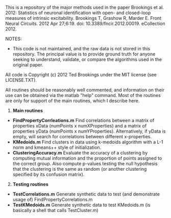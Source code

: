 This is a repository of the major methods used in the paper Brookings et al. 2012:
Statistics of neuronal identification with open- and closed-loop measures of intrinsic excitability.
Brookings T, Grashow R, Marder E.
Front Neural Circuits. 2012 Apr 27;6:19. doi: 10.3389/fncir.2012.00019. eCollection 2012.

NOTES:
- This code is not maintained, and the raw data is not stored in this repository. The principal value is to provide ground truth for anyone seeking to understand, validate, or compare the algorithms used in the original paper.

All code is Copyright (c) 2012 Ted Brookings under the MIT license (see LICENSE.TXT). 

All routines should be reasonably well commented, and information on their use can be obtained via the matlab "help" command. Most of the routines are only for support of the main routines, which I describe here.

1. **Main routines**
- **FindPropertyCorrleations.m** Find correlations between a matrix of properties xData (numPoints x numXProperties) and a matrix of properties yData (numPoints x numYProperties). Alternatively, if yData is empty, will search for correlations between different x-properties.
- **KMedoids.m** Find clusters in data using k-medoids algorithm with a L-1 norm and kmeans++ style of initialization.
- **ClusteringAccuracy.m** Evaluate the accuracy of a clustering by computing mutual information and the proportion of points assigned to the correct group. Also compute p-values testing the null hypothesis that the clustering is the same as random (or another clustering specified by its confusion matrix).
  
2. **Testing routines**
- **TestCorrelations.m** Generate synthetic data to test (and demonstrate usage of) FindPropertyCorrelations.m
- **TestKMedoids.m** Generate synthetic data to test KMedoids.m (is basically a shell that calls TestCluster.m)
